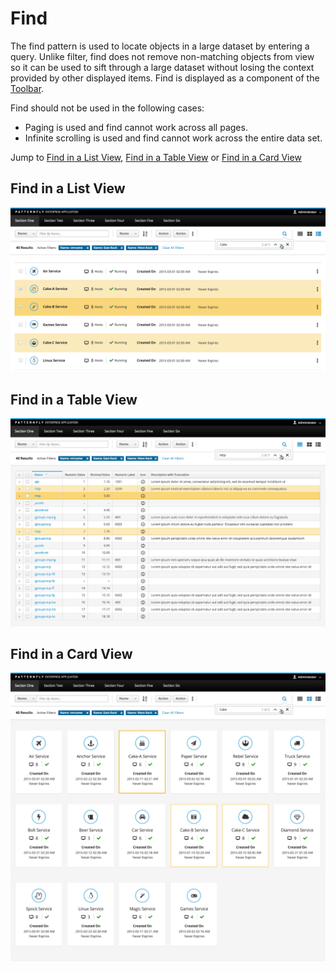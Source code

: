 # Find

The find pattern is used to locate objects in a large dataset by entering a query. Unlike filter, find does not remove non-matching objects from view so it can be used to sift through a large dataset without losing the context provided by other displayed items. Find is displayed as a component of the [Toolbar](http://www.patternfly.org/pattern-library/forms-and-controls/toolbar/#_).

Find should not be used in the following cases:
- Paging is used and find cannot work across all pages.
- Infinite scrolling is used and find cannot work across the entire data set.

Jump to [Find in a List View](#find-in-a-list-view), [Find in a Table View](#find-in-a-table-view) or [Find in a Card View](#find-in-a-card-view)

## Find in a List View

![find in a list view](img/find-list-view.png)

## Find in a Table View

![find in a table view](img/find-table-view.png)

## Find in a Card View

![find in a card view](img/find-card-view.png)
